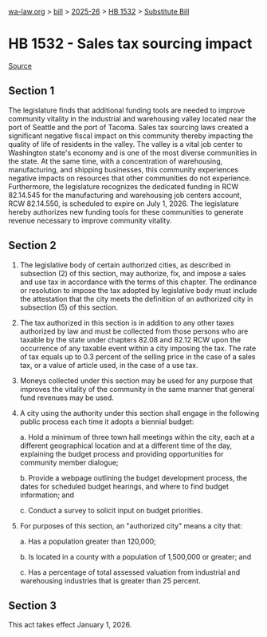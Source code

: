 [wa-law.org](/) > [bill](/bill/) > [2025-26](/bill/2025-26/) > [HB 1532](/bill/2025-26/hb/1532/) > [Substitute Bill](/bill/2025-26/hb/1532/S/)

# HB 1532 - Sales tax sourcing impact

[Source](http://lawfilesext.leg.wa.gov/biennium/2025-26/Pdf/Bills/House%20Bills/1532-S.pdf)

## Section 1
The legislature finds that additional funding tools are needed to improve community vitality in the industrial and warehousing valley located near the port of Seattle and the port of Tacoma. Sales tax sourcing laws created a significant negative fiscal impact on this community thereby impacting the quality of life of residents in the valley. The valley is a vital job center to Washington state's economy and is one of the most diverse communities in the state. At the same time, with a concentration of warehousing, manufacturing, and shipping businesses, this community experiences negative impacts on resources that other communities do not experience. Furthermore, the legislature recognizes the dedicated funding in RCW 82.14.545 for the manufacturing and warehousing job centers account, RCW 82.14.550, is scheduled to expire on July 1, 2026. The legislature hereby authorizes new funding tools for these communities to generate revenue necessary to improve community vitality.

## Section 2
1. The legislative body of certain authorized cities, as described in subsection (2) of this section, may authorize, fix, and impose a sales and use tax in accordance with the terms of this chapter. The ordinance or resolution to impose the tax adopted by legislative body must include the attestation that the city meets the definition of an authorized city in subsection (5) of this section.

2. The tax authorized in this section is in addition to any other taxes authorized by law and must be collected from those persons who are taxable by the state under chapters 82.08 and 82.12 RCW upon the occurrence of any taxable event within a city imposing the tax. The rate of tax equals up to 0.3 percent of the selling price in the case of a sales tax, or a value of article used, in the case of a use tax.

3. Moneys collected under this section may be used for any purpose that improves the vitality of the community in the same manner that general fund revenues may be used.

4. A city using the authority under this section shall engage in the following public process each time it adopts a biennial budget:

    a. Hold a minimum of three town hall meetings within the city, each at a different geographical location and at a different time of the day, explaining the budget process and providing opportunities for community member dialogue;

    b. Provide a webpage outlining the budget development process, the dates for scheduled budget hearings, and where to find budget information; and

    c. Conduct a survey to solicit input on budget priorities.

5. For purposes of this section, an "authorized city" means a city that:

    a. Has a population greater than 120,000;

    b. Is located in a county with a population of 1,500,000 or greater; and

    c. Has a percentage of total assessed valuation from industrial and warehousing industries that is greater than 25 percent.

## Section 3
This act takes effect January 1, 2026.
